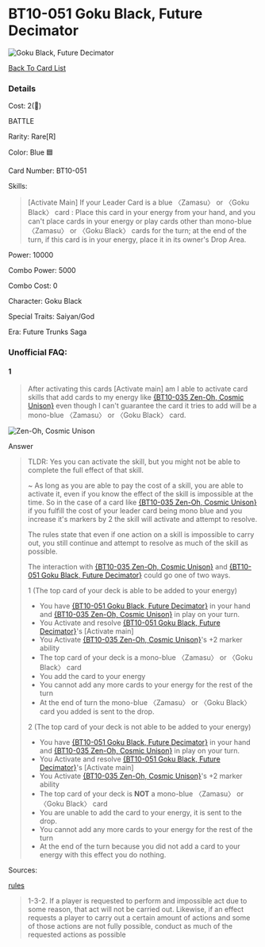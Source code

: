 #  BT10-051 Goku Black, Future Decimator
![Goku Black, Future Decimator](http://www.dbs-cardgame.com/images/cardlist/cardimg/BT10-051.png)

[Back To Card List](./index.md)
### Details 
Cost: 2(🔵) 

BATTLE

Rarity: Rare[R]

Color: Blue 🟦

Card Number: BT10-051

Skills: 
> [Activate Main]
  If your Leader Card is a blue 〈Zamasu〉 or 〈Goku Black〉 card :
  Place this card in your energy from your hand, and you can't place
  cards in your energy or play cards other than mono-blue 〈Zamasu〉
  or 〈Goku Black〉 cards for the turn; at the end of the turn, if
  this card is in your energy, place it in its owner's Drop Area.

Power: 10000

Combo Power: 5000

Combo Cost: 0

Character: Goku Black

Special Traits: Saiyan/God

Era: Future Trunks Saga


### Unofficial FAQ:
#### 1
> After activating this cards [Activate main] am I able to activate card skills that add cards to my energy like [{BT10-035 Zen-Oh, Cosmic Unison}](./BT10-35.md) even though I can't guarantee the card it tries to add will be a mono-blue 〈Zamasu〉 or 〈Goku Black〉 card.

![Zen-Oh, Cosmic Unison](http://www.dbs-cardgame.com/images/cardlist/cardimg/BT10-035.png)

Answer
> TLDR: Yes you can activate the skill, but you might not be able to complete the full effect of that skill.
>
> ~
> As long as you are able to pay the cost of a skill, you are able to activate it, even if you know the effect of the skill is impossible at the time.
> So in the case of a card like [{BT10-035 Zen-Oh, Cosmic Unison}](./BT10-35.md) if you fulfill the cost of your leader card being mono blue and you increase it's markers by 2 the skill will activate and attempt to resolve.
> 
> The rules state that even if one action on a skill is impossible to carry out, you still continue and attempt to resolve as much of the skill as possible.
>
> The interaction with [{BT10-035 Zen-Oh, Cosmic Unison}](./BT10-35.md) and [{BT10-051 Goku Black, Future Decimator}](#bt10-051-goku-black-future-decimator) could go one of two ways.
>
> 1 (The top card of your deck is able to be added to your energy)
>
> - You have [{BT10-051 Goku Black, Future Decimator}](#bt10-051-goku-black-future-decimator) in your hand and [{BT10-035 Zen-Oh, Cosmic Unison}](./BT10-35.md) in play on your turn.
> - You Activate and resolve [{BT10-051 Goku Black, Future Decimator}](#bt10-051-goku-black-future-decimator)'s [Activate main]
> - You Activate [{BT10-035 Zen-Oh, Cosmic Unison}](./BT10-35.md)'s +2 marker ability
>  - The top card of your deck is a mono-blue 〈Zamasu〉 or 〈Goku Black〉 card
>  - You add the card to your energy
>  - You cannot add any more cards to your energy for the rest of the turn
>  - At the end of turn the mono-blue 〈Zamasu〉 or 〈Goku Black〉 card you added is sent to the drop.
>
>
> 2 (The top card of your deck is not able to be added to your energy)
>
> - You have [{BT10-051 Goku Black, Future Decimator}](#bt10-051-goku-black-future-decimator) in your hand and [{BT10-035 Zen-Oh, Cosmic Unison}](./BT10-35.md) in play on your turn.
> - You Activate and resolve [{BT10-051 Goku Black, Future Decimator}](#bt10-051-goku-black-future-decimator)'s [Activate main]
> - You Activate [{BT10-035 Zen-Oh, Cosmic Unison}](./BT10-35.md)'s +2 marker ability
>  - The top card of your deck is **NOT** a mono-blue 〈Zamasu〉 or 〈Goku Black〉 card
>  - You are unable to add the card to your energy, it is sent to the drop.
>  - You cannot add any more cards to your energy for the rest of the turn
>  - At the end of the turn because you did not add a card to your energy with this effect you do nothing.

Sources: 

[rules][2]
> 1-3-2. If a player is requested to perform and
  impossible act due to some reason,
  that act will not be carried out.
  Likewise, if an effect requests a player
  to carry out a certain amount of
  actions and some of those actions are
  not fully possible, conduct as much of
  the requested actions as possible

[1]: http://www.dbs-cardgame.com/us-en/rule/card_faq.php
[2]: http://www.dbs-cardgame.com/pdf/rulemanual.pdf?ver_1.18_2
